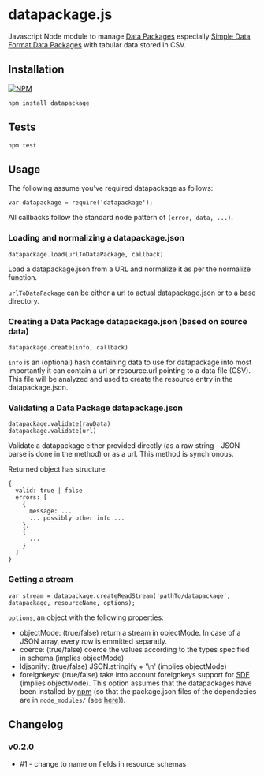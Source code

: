 # datapackage.js

Javascript Node module to manage [Data Packages][dp] especially [Simple
Data Format Data Packages][sdf] with tabular data stored in CSV.

[dp]: http://data.okfn.org/standards/data-package
[sdf]: http://data.okfn.org/standards/simple-data-format

## Installation

[![NPM](https://nodei.co/npm/datapackage.png)](https://nodei.co/npm/datapackage/)

```
npm install datapackage
```

## Tests

    npm test

## Usage

The following assume you've required datapackage as follows:

```
var datapackage = require('datapackage');
```

All callbacks follow the standard node pattern of `(error, data, ...)`.

### Loading and normalizing a datapackage.json

```
datapackage.load(urlToDataPackage, callback)
```

Load a datapackage.json from a URL and normalize it as per the normalize function.

`urlToDataPackage` can be either a url to actual datapackage.json or to a base directory.

### Creating a Data Package datapackage.json (based on source data)

```
datapackage.create(info, callback)
```

`info` is an (optional) hash containing data to use for datapackage info most importantly it can contain a url or resource.url pointing to a data file (CSV). This file will be analyzed and used to create the resource entry in the datapackage.json.

### Validating a Data Package datapackage.json

```
datapackage.validate(rawData)
datapackage.validate(url)
```

Validate a datapackage either provided directly (as a raw string - JSON parse is done in the method) or as a url. This method is synchronous.

Returned object has structure:

```
{
  valid: true | false
  errors: [
    {
      message: ...
      ... possibly other info ...
    },
    {
      ...
    }
  ]
}
```

### Getting a stream

    var stream = datapackage.createReadStream('pathTo/datapackage', datapackage, resourceName, options);


```options```, an object with the following properties:

- objectMode: (true/false) return a stream in objectMode. In case of a JSON array, every row is emmitted separatly.
- coerce: (true/false) coerce the values according to the types specified in schema (implies objectMode)
- ldjsonify: (true/false) JSON.stringify + '\n' (implies objectMode)
- foreignkeys: (true/false) take into account foreignkeys support for [SDF](http://dataprotocols.org/simple-data-format/) (implies objectMode). This option assumes that the
datapackages have been installed by [npm](https://npmjs.org/doc/) (so that the package.json files of the dependecies are in ```node_modules/``` (see [here](https://github.com/isaacs/npm/blob/master/doc/files/npm-folders.md))).


## Changelog

### v0.2.0

* #1 - change to name on fields in resource schemas

